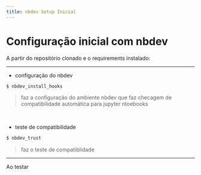 ```yaml
---
title: nbdev Setup Inicial
---
```


# Configuração inicial com **nbdev**

A partir do repositório clonado e o requirements instalado:

---
- configuração do nbdev
```bash
$ nbdev_install_hooks
```
> faz a configuração do ambiente nbdev que faz checagem de compatibilidade automática para jupyter ntoebooks

<br/>

- teste de compatibilidade
```bash
$ nbdev_trust
```
> faz o teste de compatiblidade
---

Ao testar 